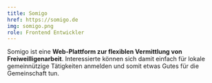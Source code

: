 ```yaml
---
title: Somigo
href: https://somigo.de
img: somigo.png
role: Frontend Entwickler
---
```

Somigo ist eine **Web-Plattform zur flexiblen Vermittlung von Freiweilligenarbeit**. Interessierte können sich damit einfach für lokale gemeinnützige Tätigkeiten anmelden und somit etwas Gutes für die Gemeinschaft tun. 